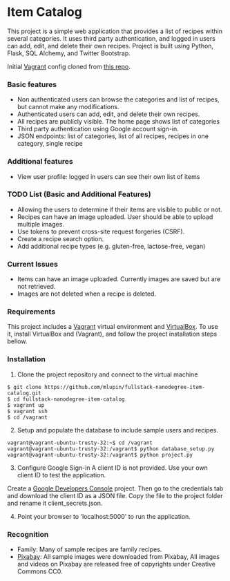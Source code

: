 # Item Catalog

This project is a simple web application that provides a list of recipes within several categories. It uses third party authentication, and logged in users can add, edit, and delete their own recipes. Project is built using Python, Flask, SQL Alchemy, and Twitter Bootstrap.

Initial [Vagrant](https://www.vagrantup.com/) config cloned from [this repo](https://github.com/udacity/fullstack-nanodegree-vm).

### Basic features

* Non authenticated users can browse the categories and list of recipes, but cannot make any modifications.
* Authenticated users can add, edit, and delete their own recipes.
* All recipes are publicly visible. The home page shows list of categories
* Third party authentication using Google account sign-in.
* JSON endpoints: list of categories, list of all recipes, recipes in one category, single recipe

### Additional features
* View user profile: logged in users can see their own list of items

### TODO List (Basic and Additional Features)
* Allowing the users to determine if their items are visible to public or not.
* Recipes can have an image uploaded. User should be able to upload multiple images.
* Use tokens to prevent cross-site request forgeries (CSRF).
* Create a recipe search option.
* Add additional recipe types (e.g. gluten-free, lactose-free, vegan)

### Current Issues
* Items can have an image uploaded. Currently images are saved but are not retrieved.
* Images are not deleted when a recipe is deleted.

### Requirements

This project includes a [Vagrant](https://www.vagrantup.com/) virtual environment and [VirtualBox](https://www.virtualbox.org/). To use it, install VirtualBox and (Vagrant), and follow the project installation steps bellow.

### Installation

1. Clone the project repository and connect to the virtual machine 
```
$ git clone https://github.com/mlupin/fullstack-nanodegree-item-catalog.git
$ cd fullstack-nanodegree-item-catalog
$ vagrant up
$ vagrant ssh
$ cd /vagrant
```

2. Setup and populate the database to include sample users and recipes.
```
vagrant@vagrant-ubuntu-trusty-32:~$ cd /vagrant
vagrant@vagrant-ubuntu-trusty-32:/vagrant$ python database_setup.py
vagrant@vagrant-ubuntu-trusty-32:/vagrant$ python project.py
```

3. Configure Google Sign-in
A client ID is not provided. Use your own client ID to test the application.

Create a [Google Developers Console](console.developers.google.com) project. Then go to the credentials tab and download the client ID as a JSON file. Copy the file to the project folder and rename it client_secrets.json.

4. Point your browser to 'localhost:5000' to run the application.

### Recognition
* Family: Many of sample recipes are family recipes.
* [Pixabay](https://pixabay.com/en/): All sample images were downloaded from Pixabay, All images and videos on Pixabay are released free of copyrights under Creative Commons CC0.